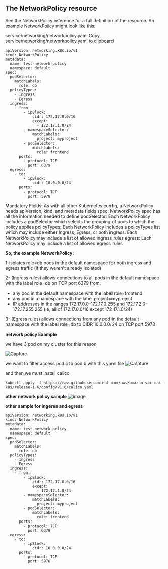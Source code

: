 ## The NetworkPolicy resource

See the NetworkPolicy reference for a full definition of the resource.
An example NetworkPolicy might look like this:

service/networking/networkpolicy.yaml Copy service/networking/networkpolicy.yaml to clipboard
```
apiVersion: networking.k8s.io/v1
kind: NetworkPolicy
metadata:
  name: test-network-policy
  namespace: default
spec:
  podSelector:
    matchLabels:
      role: db
  policyTypes:
    - Ingress
    - Egress
  ingress:
    - from:
        - ipBlock:
            cidr: 172.17.0.0/16
            except:
              - 172.17.1.0/24
        - namespaceSelector:
            matchLabels:
              project: myproject
        - podSelector:
            matchLabels:
              role: frontend
      ports:
        - protocol: TCP
          port: 6379
  egress:
    - to:
        - ipBlock:
            cidr: 10.0.0.0/24
      ports:
        - protocol: TCP
          port: 5978
```
Mandatory Fields: As with all other Kubernetes config, a NetworkPolicy needs apiVersion, kind, and metadata fields
spec: NetworkPolicy spec has all the information needed to define
podSelector: Each NetworkPolicy includes a podSelector which selects the grouping of pods to which the policy applies
policyTypes: Each NetworkPolicy includes a policyTypes list which may include either Ingress, Egress, or both
ingress: Each NetworkPolicy may include a list of allowed ingress rules
egress: Each NetworkPolicy may include a list of allowed egress rules

**So, the example NetworkPolicy:**

1-isolates role=db pods in the default namespace for both ingress and egress traffic (if they weren't already isolated)

2- (Ingress rules) allows connections to all pods in the default namespace with the label role=db on TCP port 6379 from:

- any pod in the default namespace with the label role=frontend
- any pod in a namespace with the label project=myproject
- IP addresses in the ranges 172.17.0.0–172.17.0.255 and 172.17.2.0–172.17.255.255 (ie, all of 172.17.0.0/16 except 172.17.1.0/24)

3- (Egress rules) allows connections from any pod in the default namespace with the label role=db to CIDR 10.0.0.0/24 on TCP port 5978


**network policy Example**

we have 3 pod on my cluster for this reason

![Capture](https://user-images.githubusercontent.com/113288076/210169200-f2a1a729-115f-4f89-829d-4b74e2c0cdc1.PNG)

we want to filter access pod c to pod b with this yaml file
![Ca1pture](https://user-images.githubusercontent.com/113288076/210169233-d392cdea-5fcb-4a4c-809e-1d6239555d5c.PNG)

and then we must install calico

```
kubectl apply -f https://raw.githubusercontent.com/aws/amazon-vpc-cni-k8s/release-1.6/config/v1.6/calico.yaml
```

**other network policy sample**
![image](https://user-images.githubusercontent.com/113288076/210169395-cd4e46ee-28bc-468b-a2b7-a19cad847c21.png)

**other sample for ingeres and egress**
```
apiVersion: networking.k8s.io/v1
kind: NetworkPolicy
metadata:
  name: test-network-policy
  namespace: default
spec:
  podSelector:
    matchLabels:
      role: db
  policyTypes:
    - Ingress
    - Egress
  ingress:
    - from:
        - ipBlock:
            cidr: 172.17.0.0/16
            except:
              - 172.17.1.0/24
        - namespaceSelector:
            matchLabels:
              project: myproject
        - podSelector:
            matchLabels:
              role: frontend
      ports:
        - protocol: TCP
          port: 6379
  egress:
    - to:
        - ipBlock:
            cidr: 10.0.0.0/24
      ports:
        - protocol: TCP
          port: 5978
```

